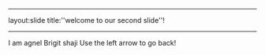 _ _ _ 
layout:slide
title:''welcome to our second slide''!
_ _ _ 
I am agnel Brigit shaji
Use the left arrow to go back!
